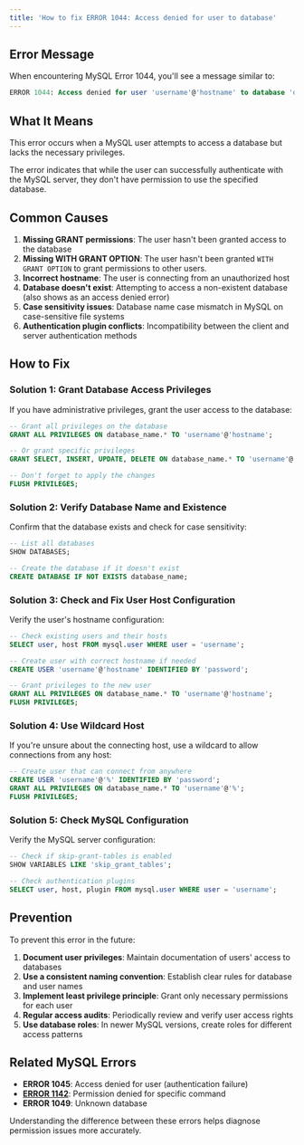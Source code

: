 ```yaml
---
title: 'How to fix ERROR 1044: Access denied for user to database'
---
```


## Error Message

When encountering MySQL Error 1044, you'll see a message similar to:

```sql
ERROR 1044: Access denied for user 'username'@'hostname' to database 'database_name'
```

## What It Means

This error occurs when a MySQL user attempts to access a database but lacks the necessary privileges.

The error indicates that while the user can successfully authenticate with the MySQL server, they don't have permission to use the specified database.

## Common Causes

1. **Missing GRANT permissions**: The user hasn't been granted access to the database
1. **Missing WITH GRANT OPTION**: The user hasn't been granted `WITH GRANT OPTION` to grant permissions to other users.
1. **Incorrect hostname**: The user is connecting from an unauthorized host
1. **Database doesn't exist**: Attempting to access a non-existent database (also shows as an access denied error)
1. **Case sensitivity issues**: Database name case mismatch in MySQL on case-sensitive file systems
1. **Authentication plugin conflicts**: Incompatibility between the client and server authentication methods

## How to Fix

### Solution 1: Grant Database Access Privileges

If you have administrative privileges, grant the user access to the database:

```sql
-- Grant all privileges on the database
GRANT ALL PRIVILEGES ON database_name.* TO 'username'@'hostname';

-- Or grant specific privileges
GRANT SELECT, INSERT, UPDATE, DELETE ON database_name.* TO 'username'@'hostname';

-- Don't forget to apply the changes
FLUSH PRIVILEGES;
```

### Solution 2: Verify Database Name and Existence

Confirm that the database exists and check for case sensitivity:

```sql
-- List all databases
SHOW DATABASES;

-- Create the database if it doesn't exist
CREATE DATABASE IF NOT EXISTS database_name;
```

### Solution 3: Check and Fix User Host Configuration

Verify the user's hostname configuration:

```sql
-- Check existing users and their hosts
SELECT user, host FROM mysql.user WHERE user = 'username';

-- Create user with correct hostname if needed
CREATE USER 'username'@'hostname' IDENTIFIED BY 'password';

-- Grant privileges to the new user
GRANT ALL PRIVILEGES ON database_name.* TO 'username'@'hostname';
FLUSH PRIVILEGES;
```

### Solution 4: Use Wildcard Host

If you're unsure about the connecting host, use a wildcard to allow connections from any host:

```sql
-- Create user that can connect from anywhere
CREATE USER 'username'@'%' IDENTIFIED BY 'password';
GRANT ALL PRIVILEGES ON database_name.* TO 'username'@'%';
FLUSH PRIVILEGES;
```

### Solution 5: Check MySQL Configuration

Verify the MySQL server configuration:

```sql
-- Check if skip-grant-tables is enabled
SHOW VARIABLES LIKE 'skip_grant_tables';

-- Check authentication plugins
SELECT user, host, plugin FROM mysql.user WHERE user = 'username';
```

## Prevention

To prevent this error in the future:

1. **Document user privileges**: Maintain documentation of users' access to databases
2. **Use a consistent naming convention**: Establish clear rules for database and user names
3. **Implement least privilege principle**: Grant only necessary permissions for each user
4. **Regular access audits**: Periodically review and verify user access rights
5. **Use database roles**: In newer MySQL versions, create roles for different access patterns

## Related MySQL Errors

- **ERROR 1045**: Access denied for user (authentication failure)
- **[ERROR 1142](/reference/mysql/error/1142-42000-command-denied-to-user)**: Permission denied for specific command
- **ERROR 1049**: Unknown database

Understanding the difference between these errors helps diagnose permission issues more accurately.
